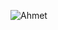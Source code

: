 ![Ahmet ](https://github-readme-stats.vercel.app/api?ahmetkkilic=anuraghazra&show_icons=true&theme=highcontrast)
